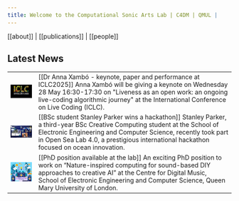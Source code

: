 ```yaml
---
title: Welcome to the Computational Sonic Arts Lab | C4DM | QMUL |
---
```


[[about]] | [[publications]] | [[people]] 

## Latest News


|                                                                                                                              |                                                                                                                                                                                                                                                                                      |
| ---------------------------------------------------------------------------------------------------------------------------- | ------------------------------------------------------------------------------------------------------------------------------------------------------------------------------------------------------------------------------------------------------------------------------------ |
| <img src="img/iclc-logo-2025-black.png" width="250" />                                                                       | [[Dr Anna Xambó - keynote, paper and performance at ICLC2025]] Anna Xambó will be giving a keynote on Wednesday 28 May 16:30-17:30 on "Liveness as an open work: an ongoing live-coding algorithmic journey" at the International Conference on Live Coding (ICLC).                  |
| <img src="img/bluecrabs.jpg" width="250" />                                                                                  | [[BSc student Stanley Parker wins a hackathon]] Stanley Parker, a third-year BSc Creative Computing student at the School of Electronic Engineering and Computer Science, recently took part in Open Sea Lab 4.0, a prestigious international hackathon focused on ocean innovation. |
| <img src="img/craiyon_162415_Nature_inspired_computing_for_sound_based_DIY_approaches_to_creative_AI_opt.png" width="250" /> | [[PhD position available at the lab]] An exciting PhD position to work on “Nature-inspired computing for sound-based DIY approaches to creative AI” at the Centre for Digital Music, School of Electronic Engineering and Computer Science, Queen Mary University of London.         |
